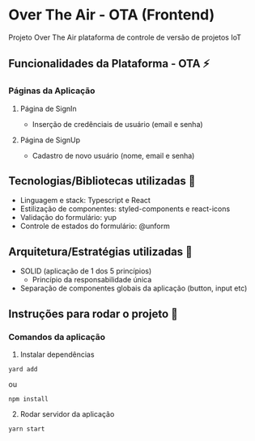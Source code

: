 # Over The Air - OTA (Frontend)
Projeto Over The Air plataforma de controle de versão de projetos IoT

## Funcionalidades da Plataforma - OTA :zap:
### Páginas da Aplicação
1. Página de SignIn
   - Inserção de credênciais de usuário (email e senha)

2. Página de SignUp
   - Cadastro de novo usuário (nome, email e senha)

## Tecnologias/Bibliotecas utilizadas :book:
- Linguagem e stack: Typescript e React
- Estilização de componentes: styled-components e react-icons
- Validação do formulário: yup
- Controle de estados do formulário: @unform

## Arquitetura/Estratégias utilizadas :dart:
- SOLID (aplicação de 1 dos 5 princípios)
  - Princípio da responsabilidade única
- Separação de componentes globais da aplicação (button, input etc)

## Instruções para rodar o projeto :running:
### Comandos da aplicação
1. Instalar dependências
```
yard add
```
ou
```
npm install
```

2. Rodar servidor da aplicação
```
yarn start
```
